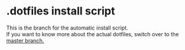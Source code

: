 # .dotfiles install script

This is the branch for the automatic install script.  
If you want to know more about the actual dotfiles, switch over to the [master branch.](https://github.com/brugr/dotfiles/tree/master)
